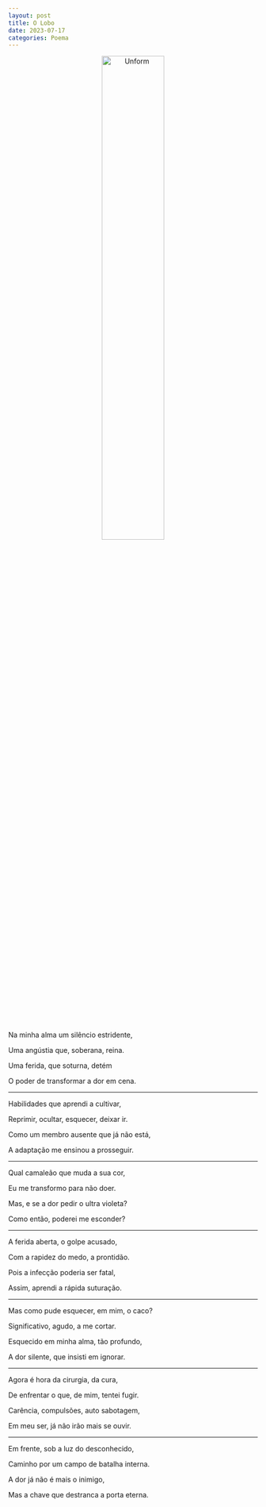 ```yaml
---
layout: post
title: O Lobo
date: 2023-07-17
categories: Poema
---
```


<p align="center">
<img src="{{ site.baseurl }}/images/2023-07-18-O-caco-na-ferida.png" height="50%" width="50%" alt="Unform" />
</p>

Na minha alma um silêncio estridente,

Uma angústia que, soberana, reina.

Uma ferida, que soturna, detém

O poder de transformar a dor em cena.

---

Habilidades que aprendi a cultivar,

Reprimir, ocultar, esquecer, deixar ir.

Como um membro ausente que já não está,

A adaptação me ensinou a prosseguir.

---

Qual camaleão que muda a sua cor,

Eu me transformo para não doer.

Mas, e se a dor pedir o ultra violeta?

Como então, poderei me esconder?

---

A ferida aberta, o golpe acusado,

Com a rapidez do medo, a prontidão.

Pois a infecção poderia ser fatal,

Assim, aprendi a rápida suturação.

---

Mas como pude esquecer, em mim, o caco?

Significativo, agudo, a me cortar.

Esquecido em minha alma, tão profundo,

A dor silente, que insisti em ignorar.

---

Agora é hora da cirurgia, da cura,

De enfrentar o que, de mim, tentei fugir.

Carência, compulsões, auto sabotagem,

Em meu ser, já não irão mais se ouvir.

---

Em frente, sob a luz do desconhecido,

Caminho por um campo de batalha interna.

A dor já não é mais o inimigo,

Mas a chave que destranca a porta eterna.
